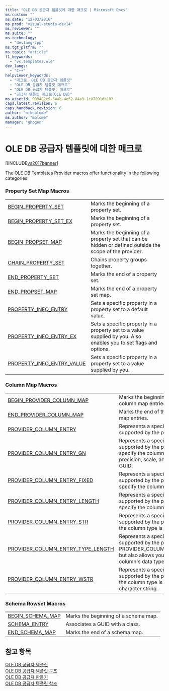 ```yaml
---
title: "OLE DB 공급자 템플릿에 대한 매크로 | Microsoft Docs"
ms.custom: ""
ms.date: "12/03/2016"
ms.prod: "visual-studio-dev14"
ms.reviewer: ""
ms.suite: ""
ms.technology: 
  - "devlang-cpp"
ms.tgt_pltfrm: ""
ms.topic: "article"
f1_keywords: 
  - "vc.templates.ole"
dev_langs: 
  - "C++"
helpviewer_keywords: 
  - "매크로, OLE DB 공급자 템플릿"
  - "OLE DB 공급자 템플릿 매크로"
  - "OLE DB 공급자 템플릿, 매크로"
  - "공급자 템플릿 매크로(OLE DB)"
ms.assetid: 909482c5-64ab-4e52-84a9-1c07091db183
caps.latest.revision: 6
caps.handback.revision: 6
author: "mikeblome"
ms.author: "mblome"
manager: "ghogen"
---
```

# OLE DB 공급자 템플릿에 대한 매크로
[!INCLUDE[vs2017banner](../../assembler/inline/includes/vs2017banner.md)]

The OLE DB Templates Provider macros offer functionality in the following categories:  
  
### Property Set Map Macros  
  
|||  
|-|-|  
|[BEGIN\_PROPERTY\_SET](../../data/oledb/begin-property-set.md)|Marks the beginning of a property set.|  
|[BEGIN\_PROPERTY\_SET\_EX](../../data/oledb/begin-property-set-ex.md)|Marks the beginning of a property set.|  
|[BEGIN\_PROPSET\_MAP](../../data/oledb/begin-propset-map.md)|Marks the beginning of a property set that can be hidden or defined outside the scope of the provider.|  
|[CHAIN\_PROPERTY\_SET](../../data/oledb/chain-property-set.md)|Chains property groups together.|  
|[END\_PROPERTY\_SET](../../data/oledb/end-property-set.md)|Marks the end of a property set.|  
|[END\_PROPSET\_MAP](../../data/oledb/end-propset-map.md)|Marks the end of a property set map.|  
|[PROPERTY\_INFO\_ENTRY](../../data/oledb/property-info-entry.md)|Sets a specific property in a property set to a default value.|  
|[PROPERTY\_INFO\_ENTRY\_EX](../../data/oledb/property-info-entry-ex.md)|Sets a specific property in a property set to a value supplied by you.  Also enables you to set flags and options.|  
|[PROPERTY\_INFO\_ENTRY\_VALUE](../../data/oledb/property-info-entry-value.md)|Sets a specific property in a property set to a value supplied by you.|  
  
### Column Map Macros  
  
|||  
|-|-|  
|[BEGIN\_PROVIDER\_COLUMN\_MAP](../../data/oledb/begin-provider-column-map.md)|Marks the beginning of the provider column map entries.|  
|[END\_PROVIDER\_COLUMN\_MAP](../../data/oledb/end-provider-column-map.md)|Marks the end of the provider column map entries.|  
|[PROVIDER\_COLUMN\_ENTRY](../../data/oledb/provider-column-entry.md)|Represents a specific column supported by the provider.|  
|[PROVIDER\_COLUMN\_ENTRY\_GN](../../data/oledb/provider-column-entry-gn.md)|Represents a specific column supported by the provider.  You can specify the column's size, data type, precision, scale, and schema rowset GUID.|  
|[PROVIDER\_COLUMN\_ENTRY\_FIXED](../../data/oledb/provider-column-entry-fixed.md)|Represents a specific column supported by the provider.  You can specify the column data type.|  
|[PROVIDER\_COLUMN\_ENTRY\_LENGTH](../../data/oledb/provider-column-entry-length.md)|Represents a specific column supported by the provider.  You can specify the column size.|  
|[PROVIDER\_COLUMN\_ENTRY\_STR](../../data/oledb/provider-column-entry-str.md)|Represents a specific column supported by the provider.  It assumes the column type is a string.|  
|[PROVIDER\_COLUMN\_ENTRY\_TYPE\_LENGTH](../../data/oledb/provider-column-entry-type-length.md)|Represents a specific column supported by the provider.  Like PROVIDER\_COLUMN\_ENTRY\_LENGTH, but also allows you to specify the column's data type as well as size.|  
|[PROVIDER\_COLUMN\_ENTRY\_WSTR](../../data/oledb/provider-column-entry-wstr.md)|Represents a specific column supported by the provider.  It assumes the column type is a Unicode character string.|  
  
### Schema Rowset Macros  
  
|||  
|-|-|  
|[BEGIN\_SCHEMA\_MAP](../../data/oledb/begin-schema-map.md)|Marks the beginning of a schema map.|  
|[SCHEMA\_ENTRY](../../data/oledb/schema-entry.md)|Associates a GUID with a class.|  
|[END\_SCHEMA\_MAP](../../data/oledb/end-schema-map.md)|Marks the end of a schema map.|  
  
## 참고 항목  
 [OLE DB 공급자 템플릿](../../data/oledb/ole-db-provider-templates-cpp.md)   
 [OLE DB 공급자 템플릿 구조](../../data/oledb/ole-db-provider-template-architecture.md)   
 [OLE DB 공급자 만들기](../../data/oledb/creating-an-ole-db-provider.md)   
 [OLE DB 공급자 템플릿 참조](../../data/oledb/ole-db-provider-templates-reference.md)